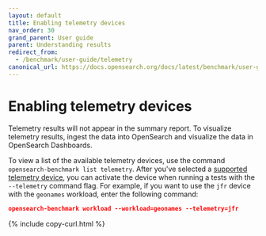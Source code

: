 ```yaml
---
layout: default
title: Enabling telemetry devices
nav_order: 30
grand_parent: User guide
parent: Understanding results
redirect_from: 
  - /benchmark/user-guide/telemetry
canonical_url: https://docs.opensearch.org/docs/latest/benchmark/user-guide/understanding-results/telemetry/
---
```


# Enabling telemetry devices

Telemetry results will not appear in the summary report. To visualize telemetry results, ingest the data into OpenSearch and visualize the data in OpenSearch Dashboards. 

To view a list of the available telemetry devices, use the command `opensearch-benchmark list telemetry`. After you've selected a [supported telemetry device]({{site.url}}{{site.baseurl}}/benchmark/reference/telemetry/), you can activate the device when running a tests with the `--telemetry` command flag. For example, if you want to use the `jfr` device with the `geonames` workload, enter the following command:

```json
opensearch-benchmark workload --workload=geonames --telemetry=jfr
```
{% include copy-curl.html %}

